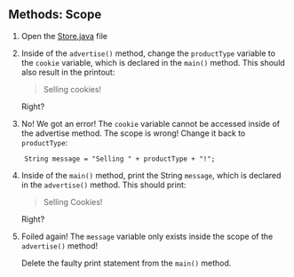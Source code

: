 ## Methods: Scope

1. Open the [Store.java](https://github.com/upliftdev/Foundations/blob/main/Foundations/3.Classes_and_Objects/Methods-Scope/src/main/java/com/examples/classes12/Store.java) file

2. Inside of the ```advertise()``` method, change the ```productType``` variable to the ```cookie``` variable, which is declared in the ```main()``` method. This should also result in the printout:
	> Selling cookies!
	
	Right?

3. No! We got an error! The ```cookie``` variable cannot be accessed inside of the advertise method. The scope is wrong! Change it back to ```productType```:

```
	String message = "Selling " + productType + "!";
```

4. Inside of the ```main()``` method, print the String ```message```, which is declared in the ```advertise()``` method. This should print:
	> Selling Cookies!

	Right?

5. Foiled again! The ```message``` variable only exists inside the scope of the ```advertise()``` method!

	Delete the faulty print statement from the ```main()``` method.
